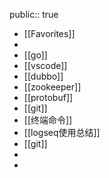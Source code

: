 public:: true

- [[Favorites]]
-
- [[go]]
- [[vscode]]
- [[dubbo]]
- [[zookeeper]]
- [[protobuf]]
- [[git]]
- [[终端命令]]
- [[logseq使用总结]]
- [[git]]
-
-